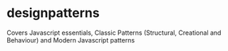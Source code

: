 designpatterns
==============

Covers Javascript essentials, Classic Patterns (Structural, Creational and Behaviour) and Modern Javascript patterns
